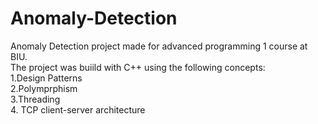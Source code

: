 # Anomaly-Detection

Anomaly Detection project made for advanced programming 1 course at BIU.  
The project was buiild with C++ using the following concepts:  
1.Design Patterns  
2.Polymprphism  
3.Threading  
4. TCP client-server architecture  
